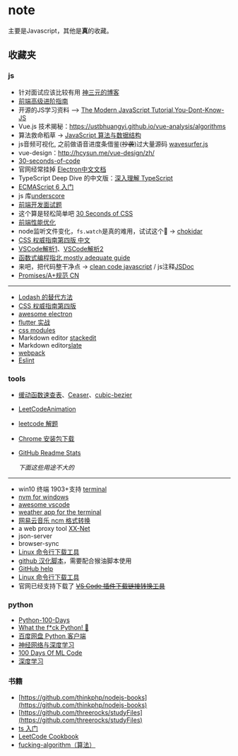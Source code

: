 # note

主要是Javascript，其他是**真**的收藏。

## 收藏夹

### js
- 针对面试应该比较有用 [神三元的博客](http://47.98.159.95/my_blog/)
- [前端高级进阶指南](https://github.com/sl1673495/blogs/issues/37)
- 开源的JS学习资料 --> [The Modern JavaScript Tutorial](https://zh.javascript.info/),[You-Dont-Know-JS](https://github.com/getify/You-Dont-Know-JS/tree/1ed-zh-CN)
- Vue.js 技术揭秘：https://ustbhuangyi.github.io/vue-analysis/algorithms
- 算法救命稻草 -> [JavaScript 算法与数据结构](https://github.com/trekhleb/javascript-algorithms/blob/master/README.zh-CN.md)
- js音频可视化, 之前做语音进度条借鉴(~~抄袭~~)过大量源码 [wavesurfer.js](https://github.com/katspaugh/wavesurfer.js)
- vue-design：http://hcysun.me/vue-design/zh/
- [30-seconds-of-code](https://github.com/30-seconds/30-seconds-of-code)
- 官网经常挂掉 [Electron中文文档](https://github.com/electron/i18n/tree/master/content/current/zh-CN)
- TypeScript Deep Dive 的中文版：[深入理解 TypeScript](https://github.com/jkchao/typescript-book-chinese)
- [ECMAScript 6 入门](https://github.com/ruanyf/es6tutorial)
- js 库[underscore](https://github.com/jashkenas/underscore)
- [前端开发面试题](https://github.com/paddingme/Front-end-Web-Development-Interview-Question)
- 这个算是轻松简单吧 [30 Seconds of CSS](https://30-seconds.github.io/30-seconds-of-css/)
- [前端性能优化](https://github.com/gauseen/blog/issues/13)
- node监听文件变化，`fs.watch`是真的难用，试试这个🚀 -> [chokidar](https://github.com/paulmillr/chokidar)
- [CSS 权威指南第四版 中文](https://github.com/gdut-yy/CSS-The-Definitive-Guide-4th-zh)
- [VSCode解析1](https://github.com/fzxa/VSCode-sourcecode-analysis)、[VSCode解析2](https://codeteenager.github.io/vscode-analysis/)
- [函数式编程指北 mostly adequate guide](https://github.com/llh911001/mostly-adequate-guide-chinese)
- 来吧，把代码整干净点 → [clean code javascript](https://github.com/beginor/clean-code-javascript) / js注释[JSDoc](https://jsdoc.zcopy.site/)
- [Promises/A+规范 CN](https://www.ituring.com.cn/article/66566)
-----

- [Lodash 的替代方法](https://github.com/you-dont-need/You-Dont-Need-Lodash-Underscore)
- [CSS 权威指南第四版](https://github.com/Jack-Sparrow/CSS-The-Definitive-Guide-4th-zh-CN)
- [awesome electron](https://github.com/sindresorhus/awesome-electron)
- [flutter 实战](https://github.com/flutterchina/flutter-in-action)
- [css modules](https://github.com/css-modules/css-modules)
- Markdown editor [stackedit](https://github.com/benweet/stackedit)
- Markdown editor[slate](https://github.com/ianstormtaylor/slate)
- [webpack](https://webpack.docschina.org/)
- [Eslint](https://cn.eslint.org)


### tools

- [缓动函数速查表](http://www.xuanfengge.com/easeing/easeing/)、[Ceaser](http://xuanfengge.com/easeing/ceaser/)、[cubic-bezier](http://cubic-bezier.com/)
- [LeetCodeAnimation](https://github.com/MisterBooo/LeetCodeAnimation)
- [leetcode 解题](https://github.com/azl397985856/leetcode)
- [Chrome 安装包下载](https://www.google.cn/chrome/browser/desktop/index.html?standalone=1&platform=win64)
- [GitHub Readme Stats](https://github.com/anuraghazra/github-readme-stats)

  _下面这些用途不大的_
-----------

- win10 终端 1903+支持 [terminal](https://github.com/microsoft/terminal)
- [nvm for windows](https://github.com/coreybutler/nvm-windows)
- [awesome vscode](https://github.com/formulahendry/awesome-vscode-cn)
- [weather app for the terminal](https://github.com/schachmat/wego)
- [网易云音乐 ncm 格式转换](https://github.com/anonymous5l/ncmdump)
- a web proxy tool [XX-Net](https://github.com/XX-net/XX-Net)
- json-server
- browser-sync
- [Linux 命令行下载工具](https://linux.cn/article-7369-1.html)
- [github 汉化脚本](https://github.com/52cik/github-hans)，需要配合猴油脚本使用
- [GitHub help](https://help.github.com/cn)
- [Linux 命令行下载工具](https://linux.cn/article-7369-1.html)
- 官网已经支持下载了 ~~[VS Code 插件下载链接转换工具](http://xocode.coding.me/vscode-ext-downlink/)~~

### python

- [Python-100-Days](https://github.com/jackfrued/Python-100-Days)
- [What the f\*ck Python! 🐍](https://github.com/leisurelicht/wtfpython-cn)
- [百度网盘 Python 客户端](https://github.com/houtianze/bypy)
- [神经网络与深度学习](https://github.com/nndl/nndl.github.io)
- [100 Days Of ML Code](https://github.com/MLEveryday/100-Days-Of-ML-Code)
- [深度学习](https://github.com/exacity/deeplearningbook-chinese)

### 书籍

- [https://github.com/thinkphp/nodejs-books](https://github.com/thinkphp/nodejs-books)
- [https://github.com/threerocks/studyFiles](https://github.com/threerocks/studyFiles)
- [ts 入门](https://ts.xcatliu.com/)
- [LeetCode Cookbook](https://github.com/halfrost/LeetCode-Go)
- [fucking-algorithm（算法）](https://github.com/labuladong/fucking-algorithm)
